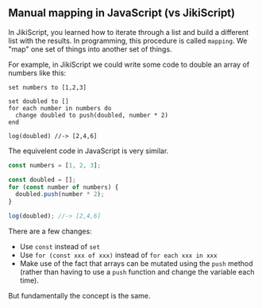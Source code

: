 ## Manual mapping in JavaScript (vs JikiScript)

In JikiScript, you learned how to iterate through a list and build a different list with the results.
In programming, this procedure is called `mapping`.
We "map" one set of things into another set of things.

For example, in JikiScript we could write some code to double an array of numbers like this:

```jikiscript
set numbers to [1,2,3]

set doubled to []
for each number in numbers do
  change doubled to push(doubled, number * 2)
end

log(doubled) //-> [2,4,6]
```

The equivelent code in JavaScript is very similar.

```javascript
const numbers = [1, 2, 3];

const doubled = [];
for (const number of numbers) {
  doubled.push(number * 2);
}

log(doubled); //-> [2,4,6]
```

There are a few changes:

- Use `const` instead of `set`
- Use `for (const xxx of xxx)` instead of `for each xxx in xxx`
- Make use of the fact that arrays can be mutated using the `push` method (rather than having to use a `push` function and change the variable each time).

But fundamentally the concept is the same.

